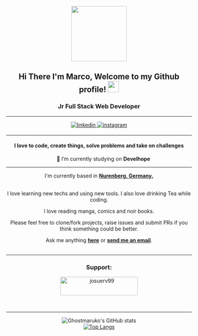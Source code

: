 <div id="header" align="center">
  <img src="https://media.giphy.com/media/cFdHXXm5GhJsc/giphy.gif" width="150"/>
</div>

<div align="center">
<h2> Hi There I'm Marco, Welcome to my Github profile! <img src="https://github.com/abdoachhoubi/abdoachhoubi/blob/main/gifs/Hi.gif" width="30"></h2>
 <h3>Jr Full Stack Web Developer</h3>
  <hr>
<a href="https://www.linkedin.com/in/marco-esu" target="_blank">
<img src=https://img.shields.io/badge/linkedin-%2300acee.svg?color=405DE6&style=for-the-badge&logo=linkedin&logoColor=white alt=linkedin style="margin-bottom: 5px;" />
</a>
<a href="https://www.instagram.com/gesus_artworks/" target="_blank">
<img src=https://img.shields.io/badge/instagram-%ff5851db.svg?color=C13584&style=for-the-badge&logo=instagram&logoColor=white alt=instagram style="margin-bottom: 5px;" />
</a>

<!-- ABOUT YOU -->
<hr>
<h4 align="center">I love to code, create things, solve problems and take on challenges</h4>
  <ul align="center">
    <p>🔭 I’m currently studying on <strong>Develhope</strong></p>
  </ul>
 <hr>  
   
I'm currently based in **[Nurenberg, Germany.](https://www.google.com/maps/place/Norimberga,+Germania/@49.4360085,10.9926115,11z/data=!3m1!4b1!4m5!3m4!1s0x479f57aeb5b61cd3:0xdd5daf85a98c21b7!8m2!3d49.4521018!4d11.0766654)**

<br>
I love learning new techs and using new tools. I also love drinking Tea while coding.
<br>
  
I love reading manga, comics and noir books.
<br>
  
Please feel free to clone/fork projects, raise issues and submit PRs if you think something could be better.
<br>
  
Ask me anything **[here](https://github.com/ghostmaruko/ghostmaruko/issues/new)** or <a href="mailto:marcoesu.esu@gmail.com"><b>send me an email</b></a>.
<br>
<br>
<hr>
  
<p>
  <h3 align="center">Support:</h3>
  <p>
    <a href="https://www.buymeacoffee.com/marcoesu">
      <img align="center" src="https://cdn.buymeacoffee.com/buttons/v2/default-yellow.png" height="50" width="210" alt="josuerv99"/>
    </a>
  </p>
</p>

<br>
<hr>


![Ghostmaruko's GitHub stats](https://github-readme-stats.vercel.app/api?username=ghostmaruko&theme=cobalt&show_icons=true)
<br />
[![Top Langs](https://github-readme-stats.vercel.app/api/top-langs/?username=ghostmaruko&layout=compact)](https://github.com/ghostmaruko/github-readme-stats)
<br />
<br />
<br />
